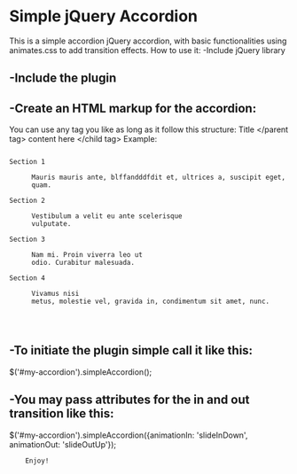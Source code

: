 Simple jQuery Accordion
=======================

This is a simple accordion jQuery accordion, with basic functionalities using animates.css to add transition effects.
How to use it:
    -Include jQuery library
        <script src="http://code.jquery.com/jquery-1.9.1.js"></script>
    <h2>-Include the plugin</h2>
        <script type="text/javascript" src="jquery.simple-accordion.js"></script>
    <h2>-Create an HTML markup for the accordion:</h2>
        You can use any tag you like as long as it follow this structure:
        <parent tag> Title </parent tag>
        <child tag> content here </child tag>
        Example:
        <code>
        <dl class="accordion" id="my-accordion">
                <dt>Section 1</dt>
                <dd>Mauris mauris ante, blffandddfdit et, ultrices a, suscipit eget, quam.</dd>
                <dt>Section 2</dt>
                <dd>Vestibulum a velit eu ante scelerisque vulputate.</dd>
                <dt>Section 3</dt>
                <dd>Nam mi. Proin viverra leo ut odio. Curabitur malesuada.</dd>
                <dt>Section 4</dt>
                <dd>Vivamus nisi metus, molestie vel, gravida in, condimentum sit amet, nunc.</dd>
        </dl>
        </code>
    <h2>-To initiate the plugin simple call it like this:</h2>
        $('#my-accordion').simpleAccordion();
    <h2>-You may pass attributes for the in and out transition like this:</h2>
        $('#my-accordion').simpleAccordion({animationIn: 'slideInDown', animationOut: 'slideOutUp'});

        Enjoy!
